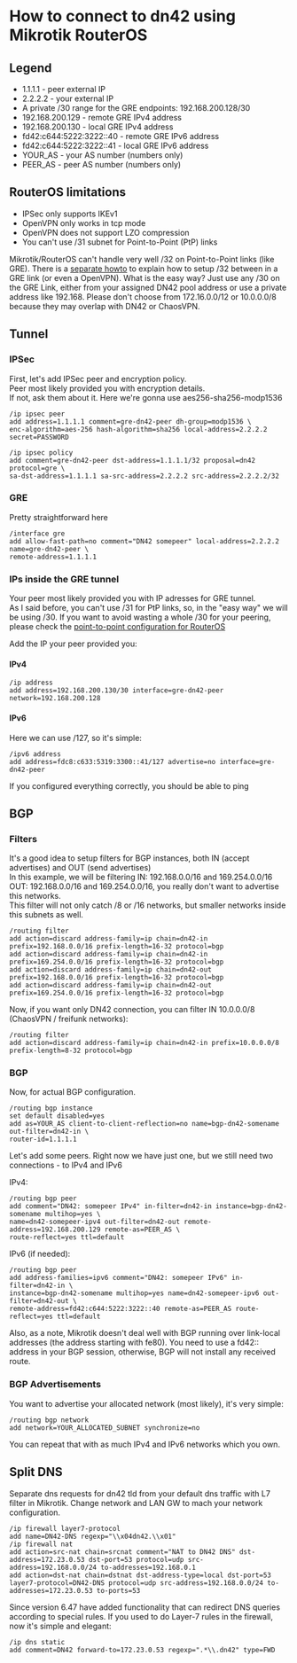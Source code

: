 # How to connect to dn42 using Mikrotik RouterOS


## Legend

 * 1.1.1.1 - peer external IP
 * 2.2.2.2 - your external IP
 * A private /30 range for the GRE endpoints: 192.168.200.128/30
 * 192.168.200.129 - remote GRE IPv4 address
 * 192.168.200.130 - local GRE IPv4 address
 * fd42:c644:5222:3222::40 - remote GRE IPv6 address
 * fd42:c644:5222:3222::41 - local GRE IPv6 address
 * YOUR_AS - your AS number (numbers only)
 * PEER_AS - peer AS number (numbers only)

## RouterOS limitations

 * IPSec only supports IKEv1
 * OpenVPN only works in tcp mode
 * OpenVPN does not support LZO compression
 * You can't use /31 subnet for Point-to-Point (PtP) links

Mikrotik/RouterOS can't handle very well /32 on Point-to-Point links (like GRE). There is a [separate howto](/howto/mikrotik/ptp32) to explain how to setup /32 between in a GRE link (or even a OpenVPN). What is the easy way? Just use any /30 on the GRE Link, either from your assigned DN42 pool address or use a private address like 192.168. Please don't choose from 172.16.0.0/12 or 10.0.0.0/8 because they may overlap with DN42 or ChaosVPN.

## Tunnel

### IPSec
First, let's add IPSec peer and encryption policy.  
Peer most likely provided you with encryption details.  
If not, ask them about it.
Here we're gonna use aes256-sha256-modp1536

````
/ip ipsec peer
add address=1.1.1.1 comment=gre-dn42-peer dh-group=modp1536 \ 
enc-algorithm=aes-256 hash-algorithm=sha256 local-address=2.2.2.2 secret=PASSWORD

````
````
/ip ipsec policy
add comment=gre-dn42-peer dst-address=1.1.1.1/32 proposal=dn42 protocol=gre \ 
sa-dst-address=1.1.1.1 sa-src-address=2.2.2.2 src-address=2.2.2.2/32
````

### GRE
Pretty straightforward here

````
/interface gre
add allow-fast-path=no comment="DN42 somepeer" local-address=2.2.2.2 name=gre-dn42-peer \
remote-address=1.1.1.1
````

### IPs inside the GRE tunnel
Your peer most likely provided you with IP adresses for GRE tunnel.  
As I said before, you can't use /31 for PtP links, so, in the "easy way" we will be using /30.
If you want to avoid wasting a whole /30 for your peering, please check the [point-to-point configuration for RouterOS](/howto/mikrotik/ptp32)

Add the IP your peer provided you:

#### IPv4

````
/ip address
add address=192.168.200.130/30 interface=gre-dn42-peer network=192.168.200.128
````

#### IPv6
Here we can use /127, so it's simple:  

````
/ipv6 address
add address=fdc8:c633:5319:3300::41/127 advertise=no interface=gre-dn42-peer
````

If you configured everything correctly, you should be able to ping 

## BGP

### Filters
It's a good idea to setup filters for BGP instances, both IN (accept advertises) and OUT (send advertises)  
In this example, we will be filtering IN: 192.168.0.0/16 and 169.254.0.0/16  
OUT: 192.168.0.0/16 and 169.254.0.0/16, you really don't want to advertise this networks.  
This filter will not only catch /8 or /16 networks, but smaller networks inside this subnets as well.  

````
/routing filter
add action=discard address-family=ip chain=dn42-in prefix=192.168.0.0/16 prefix-length=16-32 protocol=bgp
add action=discard address-family=ip chain=dn42-in prefix=169.254.0.0/16 prefix-length=16-32 protocol=bgp
add action=discard address-family=ip chain=dn42-out prefix=192.168.0.0/16 prefix-length=16-32 protocol=bgp
add action=discard address-family=ip chain=dn42-out prefix=169.254.0.0/16 prefix-length=16-32 protocol=bgp
````

Now, if you want only DN42 connection, you can filter IN 10.0.0.0/8 (ChaosVPN / freifunk networks):

````
/routing filter
add action=discard address-family=ip chain=dn42-in prefix=10.0.0.0/8 prefix-length=8-32 protocol=bgp
````

### BGP
Now, for actual BGP configuration.

````
/routing bgp instance
set default disabled=yes
add as=YOUR_AS client-to-client-reflection=no name=bgp-dn42-somename out-filter=dn42-in \
router-id=1.1.1.1
````
Let's add some peers. Right now we have just one, but we still need two connections - to IPv4 and IPv6  

IPv4:

````
/routing bgp peer
add comment="DN42: somepeer IPv4" in-filter=dn42-in instance=bgp-dn42-somename multihop=yes \
name=dn42-somepeer-ipv4 out-filter=dn42-out remote-address=192.168.200.129 remote-as=PEER_AS \
route-reflect=yes ttl=default
````
IPv6 (if needed):  

````
/routing bgp peer
add address-families=ipv6 comment="DN42: somepeer IPv6" in-filter=dn42-in \ 
instance=bgp-dn42-somename multihop=yes name=dn42-somepeer-ipv6 out-filter=dn42-out \ 
remote-address=fd42:c644:5222:3222::40 remote-as=PEER_AS route-reflect=yes ttl=default
````

Also, as a note, Mikrotik doesn't deal well with BGP running over link-local addresses (the address starting with fe80). You need to use a fd42:: address in your BGP session, otherwise, BGP will not install any received route.

### BGP Advertisements
You want to advertise your allocated network (most likely), it's very simple:  

````
/routing bgp network
add network=YOUR_ALLOCATED_SUBNET synchronize=no
````
You can repeat that with as much IPv4 and IPv6 networks which you own.

## Split DNS
Separate dns requests for dn42 tld from your default dns traffic with L7 filter in Mikrotik.
Change network and LAN GW to mach your network configuration.

````
/ip firewall layer7-protocol
add name=DN42-DNS regexp="\\x04dn42.\\x01"
/ip firewall nat
add action=src-nat chain=srcnat comment="NAT to DN42 DNS" dst-address=172.23.0.53 dst-port=53 protocol=udp src-address=192.168.0.0/24 to-addresses=192.168.0.1
add action=dst-nat chain=dstnat dst-address-type=local dst-port=53 layer7-protocol=DN42-DNS protocol=udp src-address=192.168.0.0/24 to-addresses=172.23.0.53 to-ports=53

````
Since version 6.47 have added functionality that can redirect DNS queries according to special rules. If you used to do Layer-7 rules in the firewall, now it's simple and elegant:
````
/ip dns static
add comment=DN42 forward-to=172.23.0.53 regexp=".*\\.dn42" type=FWD
````